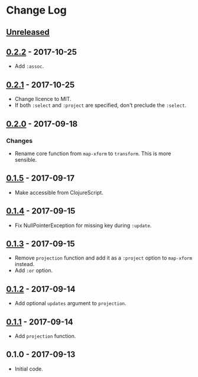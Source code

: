 # Change Log

## [Unreleased]

## [0.2.2] - 2017-10-25
- Add `:assoc`.

## [0.2.1] - 2017-10-25
- Change licence to MIT.
- If both `:select` and `:project` are specified, don't preclude the
  `:select`.

## [0.2.0] - 2017-09-18
### Changes
- Rename core function from `map-xform` to `transform`.  This is more
  sensible.

## [0.1.5] - 2017-09-17
- Make accessible from ClojureScript.

## [0.1.4] - 2017-09-15
- Fix NullPointerException for missing key during `:update`.

## [0.1.3] - 2017-09-15
- Remove `projection` function and add it as a `:project` option to
  `map-xform` instead.
- Add `:or` option.

## [0.1.2] - 2017-09-14
- Add optional `updates` argument to `projection`.

## [0.1.1] - 2017-09-14
- Add `projection` function.

## 0.1.0 - 2017-09-13
- Initial code.

[Unreleased]: https://github.com/fzelogik/mapx/compare/0.2.1...HEAD
[0.2.2]: https://github.com/fzelogik/mapx/compare/0.2.1...0.2.2
[0.2.1]: https://github.com/fzelogik/mapx/compare/0.2.0...0.2.1
[0.2.0]: https://github.com/fzelogik/mapx/compare/0.1.5...0.2.0
[0.1.5]: https://github.com/fzelogik/mapx/compare/0.1.4...0.1.5
[0.1.4]: https://github.com/fzelogik/mapx/compare/0.1.3...0.1.4
[0.1.3]: https://github.com/fzelogik/mapx/compare/0.1.2...0.1.3
[0.1.2]: https://github.com/fzelogik/mapx/compare/0.1.1...0.1.2
[0.1.1]: https://github.com/fzelogik/mapx/compare/0.1.0...0.1.1
